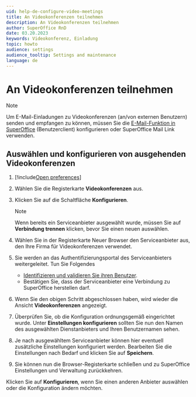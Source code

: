 ```yaml
---
uid: help-de-configure-video-meetings
title: An Videokonferenzen teilnehmen
description: An Videokonferenzen teilnehmen
author: SuperOffice RnD
date: 03.20.2023
keywords: Videokonferenz, Einladung
topic: howto
audience: settings
audience_tooltip: Settings and maintenance
language: de
---
```


# An Videokonferenzen teilnehmen

> [!NOTE]
> Um E-Mail-Einladungen zu Videokonferenzen (an/von externen Benutzern) senden und empfangen zu können, müssen Sie die [E-Mail-Funktion in SuperOffice][2] (Benutzerclient) konfigurieren oder SuperOffice Mail Link verwenden.

## Auswählen und konfigurieren von ausgehenden Videokonferenzen

1. [!include[Open preferences](../includes/open-preferences.md)]

2. Wählen Sie die Registerkarte **Videokonferenzen** aus.

3. Klicken Sie auf die Schaltfläche **Konfigurieren**.

    > [!NOTE]
    > Wenn bereits ein Serviceanbieter ausgewählt wurde, müssen Sie auf **Verbindung trennen** klicken, bevor Sie einen neuen auswählen.

4. Wählen Sie in der Registerkarte Neuer Browser den Serviceanbieter aus, den Ihre Firma für Videokonferenzen verwendet.

5. Sie werden an das Authentifizierungsportal des Serviceanbieters weitergeleitet. Tun Sie Folgendes

    * [Identifizieren und validieren Sie ihren Benutzer][1].
    * Bestätigen Sie, dass der Serviceanbieter eine Verbindung zu SuperOffice herstellen darf.

6. Wenn Sie den obigen Schritt abgeschlossen haben, wird wieder die Ansicht **Videokonferenzen** angezeigt.

7. Überprüfen Sie, ob die Konfiguration ordnungsgemäß eingerichtet wurde. Unter **Einstellungen konfigurieren** sollten Sie nun den Namen des ausgewählten Dienstanbieters und Ihren Benutzernamen sehen.

8. Je nach ausgewähltem Serviceanbieter können hier eventuell zusätzliche Einstellungen konfiguriert werden. Bearbeiten Sie die Einstellungen nach Bedarf und klicken Sie auf **Speichern**.

9. Sie können nun die Browser-Registerkarte schließen und zu SuperOffice Einstellungen und Verwaltung zurückkehren.

Klicken Sie auf **Konfigurieren**, wenn Sie einen anderen Anbieter auswählen oder die Konfiguration ändern möchten.

<!-- Referenced links -->
[1]: https://docs.superoffice.com/en/video-meeting/index.html
[2]: email-setup-in-superoffice.md

<!-- Referenced images -->
